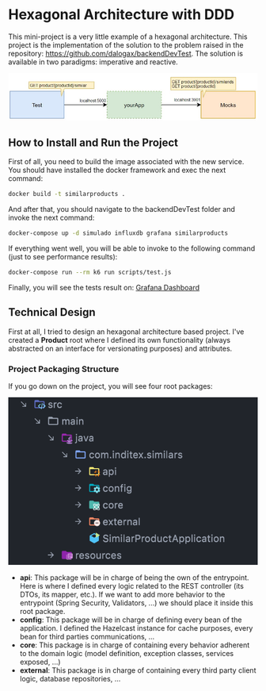 # Hexagonal Architecture with DDD
This mini-project is a very little example of a hexagonal architecture. This project is the implementation of the solution to the problem raised in the repository: https://github.com/dalogax/backendDevTest. The solution is available in two paradigms: imperative and reactive.

![Diagram](https://github.com/dalogax/backendDevTest/raw/main/assets/diagram.jpg)

## How to Install and Run the Project

First of all, you need to build the image associated with the new service. You should have installed the docker framework and exec the next command: 

```bash
docker build -t similarproducts .
```

And after that, you should navigate to the backendDevTest folder and invoke the next command:

```bash
docker-compose up -d simulado influxdb grafana similarproducts
```

If everything went well, you will be able to invoke to the following command (just to see performance results):

```bash
docker-compose run --rm k6 run scripts/test.js
```

Finally, you will see the tests result on: [Grafana Dashboard](http://localhost:3000/d/Le2Ku9NMk/k6-performance-test?orgId=1)

## Technical Design

First at all, I tried to design an hexagonal architecture based project. I've created a **Product** root where I defined its own functionality (always abstracted on an interface for versionating purposes) and attributes.

### Project Packaging Structure

If you go down on the project, you will see four root packages:

![image-20220220172523885](assets/project-packaging-structure.png)

- **api**: This package will be in charge of being the own of the entrypoint. Here is where I defined every logic related to the REST controller (its DTOs, its mapper, etc.). If we want to add more behavior to the entrypoint (Spring Security, Validators, ...) we should place it inside this root package.
- **config**: This package will be in charge of defining every bean of the application. I defined the Hazelcast instance for cache purposes, every bean for third parties communications, ...
- **core**: This package is in charge of containing every behavior adherent to the domain logic (model definition, exception classes, services exposed, ...)
- **external**: This package is in charge of containing every third party client logic, database repositories, ...
